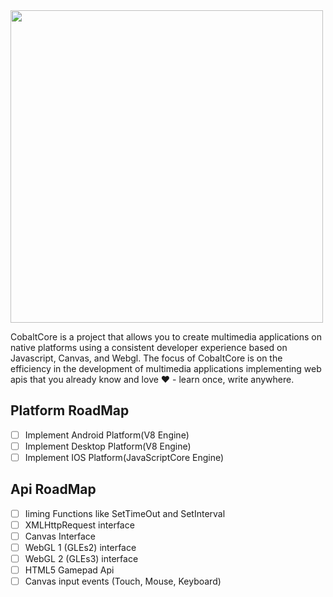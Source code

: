 <img src="https://raw.githubusercontent.com/luciancaetano/colbalt-core/master/logo.png" width="500">

CobaltCore is a project that allows you to create multimedia applications on native platforms using a consistent developer experience based on Javascript, Canvas, and Webgl. The focus of CobaltCore is on the efficiency in the development of multimedia applications implementing web apis that you already know and love ❤ - learn once, write anywhere.

Platform RoadMap
---
- [ ] Implement Android Platform(V8 Engine)
- [ ] Implement Desktop Platform(V8 Engine)
- [ ] Implement IOS Platform(JavaScriptCore Engine)

Api RoadMap
---
- [ ] Iiming Functions like SetTimeOut and SetInterval
- [ ] XMLHttpRequest interface
- [ ] Canvas Interface
- [ ] WebGL 1 (GLEs2) interface
- [ ] WebGL 2 (GLEs3) interface
- [ ] HTML5 Gamepad Api
- [ ] Canvas input events (Touch, Mouse, Keyboard)
